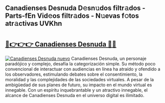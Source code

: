## Canadienses Desnuda D𝚎sn𝚞dos filtr𝚊dos - Parts-fEn Vid𝚎os filtr𝚊dos - N𝚞evas f𝚘tos atr𝚊ctivas UVKhn

# <h2><a href="http://mb7evw.tromn.icu/?c=Canadienses+Desnuda">🔗👉👉👉 Canadienses Desnuda 🔗🔗</a></h2>

[![Canadienses Desnuda nuevo](https://i.imgur.com/pEAQMta.gif)](http://mb7evw.tromn.icu/?c=Canadienses+Desnuda)
Canadienses Desnuda, un personaje paradójico y complejo, desafía la categorización simple. Su método poco convencional de interactuar con audiencias en línea ha atraído y ofendido a los observadores, estimulando debates sobre el consentimiento, la moralidad y las complejidades de las sociedades virtuales. A pesar de la ambigüedad de sus planes de futuro, su impacto en el mundo virtual es innegable. Con un espíritu inquebrantable y un atractivo innegable, el alcance de Canadienses Desnuda en el universo digital es ilimitado.
